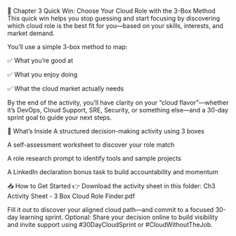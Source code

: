 📘 Chapter 3 Quick Win: Choose Your Cloud Role with the 3-Box Method
This quick win helps you stop guessing and start focusing by discovering which cloud role is the best fit for you—based on your skills, interests, and market demand.

You’ll use a simple 3-box method to map:

✅ What you’re good at

✅ What you enjoy doing

✅ What the cloud market actually needs

By the end of the activity, you’ll have clarity on your “cloud flavor”—whether it’s DevOps, Cloud Support, SRE, Security, or something else—and a 30-day sprint goal to guide your next steps.

🧾 What’s Inside
A structured decision-making activity using 3 boxes

A self-assessment worksheet to discover your role match

A role research prompt to identify tools and sample projects

A LinkedIn declaration bonus task to build accountability and momentum

📥 How to Get Started
👉 Download the activity sheet in this folder:
Ch3 Activity Sheet - 3 Box Cloud Role Finder.pdf

Fill it out to discover your aligned cloud path—and commit to a focused 30-day learning sprint.
Optional: Share your decision online to build visibility and invite support using #30DayCloudSprint or #CloudWithoutTheJob.